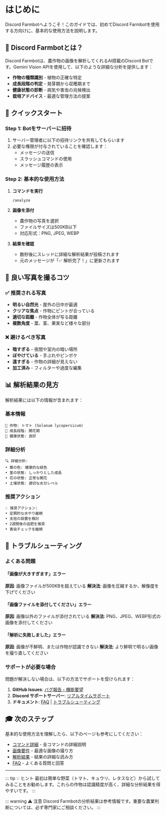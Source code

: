 # はじめに

Discord Farmbotへようこそ！このガイドでは、初めてDiscord Farmbotを使用する方向けに、基本的な使用方法を説明します。

## 🎯 Discord Farmbotとは？

Discord Farmbotは、農作物の画像を解析してくれるAI搭載のDiscord Botです。Gemini Vision APIを使用して、以下のような詳細な分析を提供します：

- **作物の種類識別** - 植物の正確な特定
- **成長段階の判定** - 発芽期から収穫期まで
- **健康状態の診断** - 病気や害虫の兆候検出
- **栽培アドバイス** - 最適な管理方法の提案

## 🚀 クイックスタート

### Step 1: Botをサーバーに招待

1. サーバー管理者に以下の招待リンクを共有してもらいます
2. 必要な権限が付与されていることを確認します：
   - メッセージの送信
   - スラッシュコマンドの使用
   - メッセージ履歴の表示

### Step 2: 基本的な使用方法

1. **コマンドを実行**
   ```
   /analyze
   ```

2. **画像を添付**
   - 農作物の写真を選択
   - ファイルサイズは500KB以下
   - 対応形式：PNG, JPEG, WEBP

3. **結果を確認**
   - 数秒後にスレッドに詳細な解析結果が投稿されます
   - 元のメッセージが「✅ 解析完了！」に更新されます

## 📸 良い写真を撮るコツ

### ✅ 推奨される写真

- **明るい自然光** - 屋外の日中が最適
- **クリアな焦点** - 作物にピントが合っている
- **適切な距離** - 作物全体が写る距離
- **複数角度** - 葉、茎、果実など様々な部分

### ❌ 避けるべき写真

- **暗すぎる** - 夜間や室内の暗い場所
- **ぼやけている** - 手ぶれやピンボケ
- **遠すぎる** - 作物の詳細が見えない
- **加工済み** - フィルターや過度な編集

## 📊 解析結果の見方

解析結果には以下の情報が含まれます：

### 基本情報
```
🌱 作物: トマト (Solanum lycopersicum)
📅 成長段階: 開花期
🏥 健康状態: 良好
```

### 詳細分析
```
🔍 詳細分析:
• 葉の色: 健康的な緑色
• 茎の状態: しっかりとした成長
• 花の状態: 正常な開花
• 土壌状態: 適切な水分レベル
```

### 推奨アクション
```
💡 推奨アクション:
• 定期的な水やり継続
• 支柱の設置を検討
• 2週間後の追肥を推奨
• 害虫チェックを継続
```

## 🔧 トラブルシューティング

### よくある問題

#### 「画像が大きすぎます」エラー
**原因**: 画像ファイルが500KBを超えている
**解決法**: 画像を圧縮するか、解像度を下げてください

#### 「画像ファイルを添付してください」エラー
**原因**: 画像以外のファイルが添付されている
**解決法**: PNG、JPEG、WEBP形式の画像を添付してください

#### 「解析に失敗しました」エラー
**原因**: 画像が不鮮明、または作物が認識できない
**解決法**: より鮮明で明るい画像を撮り直してください

### サポートが必要な場合

問題が解決しない場合は、以下の方法でサポートを受けられます：

1. **GitHub Issues**: [バグ報告・機能要望](https://github.com/yourusername/discord-farmbot/issues)
2. **Discord サポートサーバー**: [リアルタイムサポート](https://discord.gg/your-support-server)
3. **ドキュメント**: [FAQ](/user-guide/faq.html) | [トラブルシューティング](/user-guide/troubleshooting.html)

## 🎓 次のステップ

基本的な使用方法を理解したら、以下のページも参考にしてください：

- [コマンド詳細](/user-guide/commands.html) - 全コマンドの詳細説明
- [画像要件](/user-guide/image-requirements.html) - 最適な画像の撮り方
- [解析結果](/user-guide/analysis-results.html) - 結果の詳細な読み方
- [FAQ](/user-guide/faq.html) - よくある質問と回答

---

::: tip 💡 ヒント
最初は簡単な野菜（トマト、キュウリ、レタスなど）から試してみることをお勧めします。これらの作物は認識精度が高く、詳細な分析結果を得やすいです。
:::

::: warning ⚠️ 注意
Discord Farmbotの分析結果は参考情報です。重要な農業判断については、必ず専門家にご相談ください。
:::